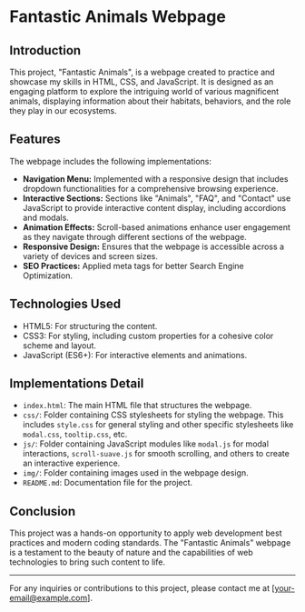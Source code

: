 # Fantastic Animals Webpage

## Introduction
This project, "Fantastic Animals", is a webpage created to practice and showcase my skills in HTML, CSS, and JavaScript. It is designed as an engaging platform to explore the intriguing world of various magnificent animals, displaying information about their habitats, behaviors, and the role they play in our ecosystems.

## Features
The webpage includes the following implementations:

- **Navigation Menu:** Implemented with a responsive design that includes dropdown functionalities for a comprehensive browsing experience.
- **Interactive Sections:** Sections like "Animals", "FAQ", and "Contact" use JavaScript to provide interactive content display, including accordions and modals.
- **Animation Effects:** Scroll-based animations enhance user engagement as they navigate through different sections of the webpage.
- **Responsive Design:** Ensures that the webpage is accessible across a variety of devices and screen sizes.
- **SEO Practices:** Applied meta tags for better Search Engine Optimization.

## Technologies Used
- HTML5: For structuring the content.
- CSS3: For styling, including custom properties for a cohesive color scheme and layout.
- JavaScript (ES6+): For interactive elements and animations.

## Implementations Detail
- `index.html`: The main HTML file that structures the webpage.
- `css/`: Folder containing CSS stylesheets for styling the webpage. This includes `style.css` for general styling and other specific stylesheets like `modal.css`, `tooltip.css`, etc.
- `js/`: Folder containing JavaScript modules like `modal.js` for modal interactions, `scroll-suave.js` for smooth scrolling, and others to create an interactive experience.
- `img/`: Folder containing images used in the webpage design.
- `README.md`: Documentation file for the project.

## Conclusion
This project was a hands-on opportunity to apply web development best practices and modern coding standards. The "Fantastic Animals" webpage is a testament to the beauty of nature and the capabilities of web technologies to bring such content to life.

---

For any inquiries or contributions to this project, please contact me at [your-email@example.com].
